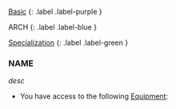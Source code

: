 
[Basic](Game/Basic-List)
{: .label .label-purple }

ARCH
{: .label .label-blue }

[Specialization](Game/Specialization-List)
{: .label .label-green }
### NAME
*desc*
* You have access to the following [Equipment](Core/Equipment):
